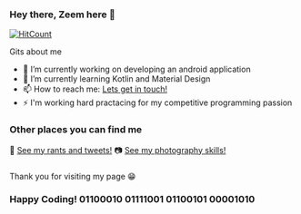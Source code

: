 ### Hey there, Zeem here 👋

[![HitCount](http://hits.dwyl.com/Hazqier/Hazqier.svg)](http://hits.dwyl.com/Hazqier/Hazqier)

Gits about me

- 🔭 I’m currently working on developing an android application
- 🌱 I’m currently learning Kotlin and Material Design
- 📫 How to reach me: <a href="mailto:hazqier205@gmail.com?subject=I want to get in touch!&">Lets get in touch!</a>
- ⚡ I'm working hard practacing for my competitive programming passion

### Other places you can find me

🐤 [See my rants and tweets!](https://twitter.com/Hazqier)
📷 [See my photography skills!](https://www.instagram.com/hazqier/)

###

Thank you for visiting my page 😁
### Happy Coding! 01100010 01111001 01100101 00001010 ###
